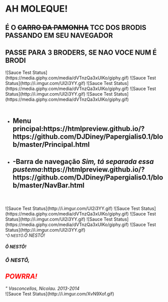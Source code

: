 <h1>AH MOLEQUE!</h1>
<h2>É O <strike>CARRO DA PAMONHA</strike> TCC DOS BRODIS PASSANDO EM SEU NAVEGADOR</h2>
<h2>PASSE PARA 3 BRODERS, SE NAO VOCE NUM É BRODI</h2>
![Sauce Test Status](https://media.giphy.com/media/dVTnzQa3xUlKo/giphy.gif)
![Sauce Test Status](http://i.imgur.com/UI2i3YY.gif)
![Sauce Test Status](https://media.giphy.com/media/dVTnzQa3xUlKo/giphy.gif)
![Sauce Test Status](http://i.imgur.com/UI2i3YY.gif)
![Sauce Test Status](https://media.giphy.com/media/dVTnzQa3xUlKo/giphy.gif)
<br /> <br />
	<ul>
	   <li><h2>Menu principal:https://htmlpreview.github.io/?https://github.com/DJDiney/Papergialis0.1/blob/master/Principal.html</h2></li>
	   <li><h2>-Barra de navegação <i>Sim, tá separada essa pustema</i>:https://htmlpreview.github.io/?https://github.com/DJDiney/Papergialis0.1/blob/master/NavBar.html</h2></li>
	</ul>
<br /> <br /> 
![Sauce Test Status](http://i.imgur.com/UI2i3YY.gif)
![Sauce Test Status](https://media.giphy.com/media/dVTnzQa3xUlKo/giphy.gif)
![Sauce Test Status](http://i.imgur.com/UI2i3YY.gif)
![Sauce Test Status](https://media.giphy.com/media/dVTnzQa3xUlKo/giphy.gif)
![Sauce Test Status](http://i.imgur.com/UI2i3YY.gif)<br/>
<i><small>"Ô NESTÔ.</small>Ô NESTÔ!<h5>Ô NESTÔ!</h5><h3>Ô NESTÔ,</h3><h2 style="color:red">POWRRA!</h2>" Vasconcellos, Nicolau. 2013-2014</i><br/>
![Sauce Test Status](http://i.imgur.com/XvN9Xof.gif)<br/>
